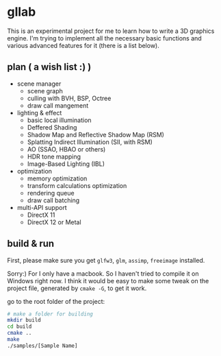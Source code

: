 gllab
=====

This is an experimental project for me to learn how to write a 3D graphics engine. I'm trying to implement all the necessary basic functions and various advanced features for it (there is a list below). 

plan ( a wish list :) )
-----
* scene manager
	* scene graph
	* culling with BVH, BSP, Octree
	* draw call mangement
* lighting & effect
	* basic local illumination
	* Deffered Shading
	* Shadow Map and Reflective Shadow Map (RSM)
	* Splatting Indirect Illumination (SII, with RSM)
	* AO (SSAO, HBAO or others)
	* HDR tone mapping
	* Image-Based Lighting (IBL)
* optimization
	* memory optimization
	* transform calculations optimization
	* rendering queue
	* draw call batching
* multi-API support
	* DirectX 11
	* DirectX 12 or Metal

build & run
-----
First, please make sure you get `glfw3`, `glm`, `assimp`, `freeimage` installed.

Sorry:) For I only have a macbook. So I haven't tried to compile it on Windows right now. I think it would be easy to make some tweak on the project file, generated by `cmake -G`, to get it work.

go to the root folder of the project:
```Bash
# make a folder for building
mkdir build
cd build
cmake ..
make
./samples/[Sample Name]
```
